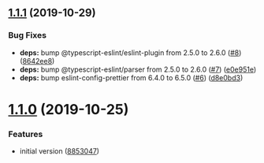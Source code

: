 ## [1.1.1](https://github.com/rfgamaral/eslint-config-typescript-unified/compare/v1.1.0...v1.1.1) (2019-10-29)


### Bug Fixes

* **deps:** bump @typescript-eslint/eslint-plugin from 2.5.0 to 2.6.0 ([#8](https://github.com/rfgamaral/eslint-config-typescript-unified/issues/8)) ([8642ee8](https://github.com/rfgamaral/eslint-config-typescript-unified/commit/8642ee8ffa82baaebc2c4a3b36abf0c72bb91470))
* **deps:** bump @typescript-eslint/parser from 2.5.0 to 2.6.0 ([#7](https://github.com/rfgamaral/eslint-config-typescript-unified/issues/7)) ([e0e951e](https://github.com/rfgamaral/eslint-config-typescript-unified/commit/e0e951e3b7065731f7a25f7bef421853bb6b531d))
* **deps:** bump eslint-config-prettier from 6.4.0 to 6.5.0 ([#6](https://github.com/rfgamaral/eslint-config-typescript-unified/issues/6)) ([d8e0bd3](https://github.com/rfgamaral/eslint-config-typescript-unified/commit/d8e0bd3f5fe8ddf2042c770db9d49d3ef12eab8e))

# [1.1.0](https://github.com/rfgamaral/eslint-config-typescript-unified/compare/v1.0.0...v1.1.0) (2019-10-25)


### Features

* initial version ([8853047](https://github.com/rfgamaral/eslint-config-typescript-unified/commit/88530473c1dc4dd46c35eb05c536e4e4fdfdd825))
